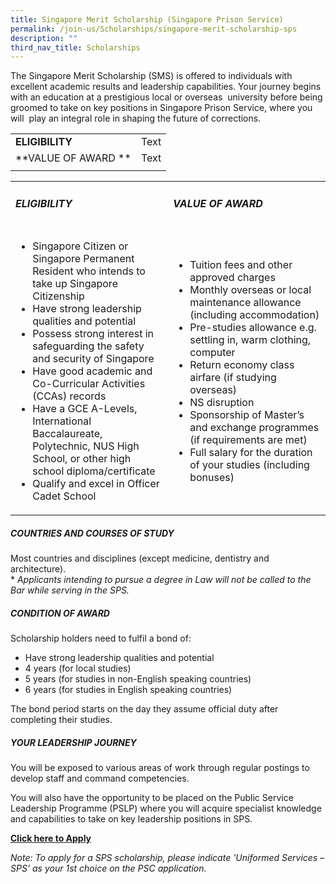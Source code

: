```yaml
---
title: Singapore Merit Scholarship (Singapore Prison Service)
permalink: /join-us/Scholarships/singapore-merit-scholarship-sps
description: ""
third_nav_title: Scholarships
---
```

The Singapore Merit Scholarship (SMS) is offered to individuals with excellent academic results and leadership capabilities. Your journey begins with an education at a prestigious local or overseas  university before being groomed to take on key positions in Singapore Prison Service, where you will  play an integral role in shaping the future of corrections.



|  | | 
| -------- | -------- |
|**ELIGIBILITY** | Text     | 
| **VALUE OF AWARD ** | Text     | 
|| | 

<table>
<tbody>
<tr style="height: 50%;">
<td style="width: 50%;">
<p><h5>ELIGIBILITY</h5></p>
</td>
<td style="width: 50%;">
<p><h5>VALUE OF AWARD</h5></p>
</td>
</tr>
<tr style="height: 50%;">
<td style="width: 50%;">
<ul>
<li>Singapore Citizen or Singapore Permanent Resident who intends to take up Singapore Citizenship</li>
<li>Have strong leadership qualities and potential</li>
<li>Possess strong interest in safeguarding the safety and security of Singapore</li>
<li>Have good academic and Co-Curricular Activities (CCAs) records</li>
<li>Have a GCE A-Levels, International Baccalaureate, Polytechnic, NUS High School, or other high school diploma/certificate</li>
<li>Qualify and excel in Officer Cadet School</li>
</ul>
</td>
<td style="width: 50%;">
<ul>
<li>Tuition fees and other approved charges</li>
<li>Monthly overseas or local maintenance allowance (including accommodation)</li>
<li>Pre-studies allowance e.g. settling in, warm clothing, computer</li>
<li>Return economy class airfare (if studying overseas)</li>
<li>NS disruption</li>
<li>Sponsorship of Master&rsquo;s and exchange programmes (if requirements are met)</li>
<li>Full salary for the duration of your studies (including bonuses)</li>
</ul>
</td>
</tr>
</tbody>
</table>

##### COUNTRIES AND COURSES OF STUDY
Most countries and disciplines (except medicine, dentistry and architecture).  
\* _Applicants intending to pursue a degree in Law will not be called to the Bar while serving in the SPS._

##### CONDITION OF AWARD
Scholarship holders need to fulfil a bond of:

*   Have strong leadership qualities and potential
*   4 years (for local studies)
*   5 years (for studies in non-English speaking countries)
*   6 years (for studies in English speaking countries)

The bond period starts on the day they assume official duty after completing their studies.

##### YOUR LEADERSHIP JOURNEY
You will be exposed to various areas of work through regular postings to develop staff and command competencies.

You will also have the opportunity to be placed on the Public Service Leadership Programme (PSLP) where you will acquire specialist knowledge and capabilities to take on key leadership positions in SPS.

[**Click here to Apply**](https://www.psc.gov.sg/Scholarships/public-sector-scholarships/browse-by-scholarship/singapore-merit-scholarship-MHA)

_Note: To apply for a SPS scholarship, please indicate 'Uniformed Services – SPS’ as your 1st choice on the PSC application._